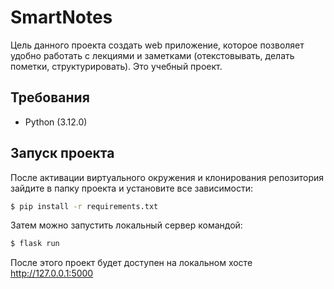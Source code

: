 # SmartNotes
Цель данного проекта создать web приложение, которое позволяет удобно работать с лекциями и заметками (отекстовывать, делать пометки, структурировать). Это учебный проект.
## Требования
* Python (3.12.0)
## Запуск проекта
После активации виртуального окружения и клонирования репозитория зайдите в папку проекта и установите все зависимости:
```sh
$ pip install -r requirements.txt
```
Затем можно запустить локальный сервер командой:
```sh
$ flask run
```
После этого проект будет доступен на локальном хосте http://127.0.0.1:5000
